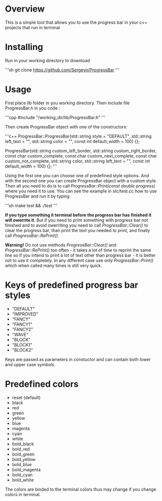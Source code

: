 # Overview

This is a simple tool that allows you to use the progress bar in your c++ projects that run in terminal

# Installing

Run in your working directory to download

'''sh
git clone https://github.com/Sergeyir/ProgressBar
'''

# Usage

First place lib folder in you working directory. Then include file ProgressBar.h in you code :

'''cpp
#include "/working_dir/lib/ProgressBar.h"
'''

Then create ProgressBar object with one of the constructors:

'''c++
ProgressBar::ProgressBar(std::string style = "DEFAULT", std::string left_text = "", 
	std::string color = "", const int default_width = 100) {};

ProgressBar(std::string custom_left_border, std::string custom_right_border,
	const char custom_complete, const char custom_next_complete, const char custom_not_complete,
	std::string color, std::string left_text = "", const int default_width = 100) {};
'''

Using the first one you can choose one of predefined style options. And with the second one you can create ProgressBar object with a custom style. Then all you need to do is to call *ProgressBar::Print(const double progress)* where you need it to use. You can see the example in stc/test.cc how to use ProgressBar and run it by typing

'''sh
make test && ./test
'''

**If you type something it terminal before the progress bar has finished it will owerrite it**. But if you need to print something with progress bar not finished and to avoid owerriting you need to call *ProgressBar::Clear()* to clear the progress bar, than print the text you needed to print, and finally call *ProgressBar::RePrint()*.

**Warning!** Do not use methods *ProgressBar::Clear()* and *ProgressBar::RePrint()* too often - it takes a lot of time to reprint the same line so if you intend to print a lot of text other than progress bar - it is better not to use it completely. In any different case use only *ProgressBar::Print()* which when called many times is still very quick.

# Keys of predefined progress bar styles

- "DEFAULT"
- "IMPROVED"
- "FANCY"
- "FANCY1"
- "FANCY2"
- "WAVE"
- "BLOCK"
- "BLOCK1"
- "BLOCK2"

Keys are passed as parameters in constuctor and can contain both lower and upper case symbols.

# Predefined colors

- reset (default)
- black
- red
- green
- yellow
- blue
- magenta
- cyan
- white
- bold_black
- bold_red
- bold_green
- bold_yellow
- bold_blue
- bold_magenta
- bold_cyan
- bold_white

The colors are binded to the terminal colors thus may change if you change colors in terminal.
